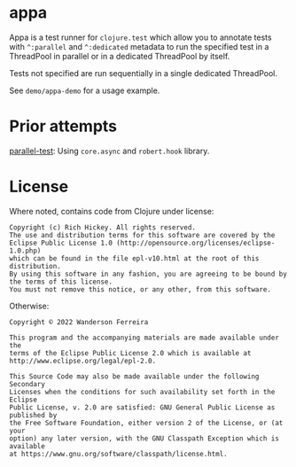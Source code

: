 # appa
Appa is a test runner for `clojure.test` which allow you to annotate tests with
`^:parallel` and `^:dedicated` metadata to run the specified test in a
ThreadPool in parallel or in a dedicated ThreadPool by itself.

Tests not specified are run sequentially in a single dedicated ThreadPool.

See `demo/appa-demo` for a usage example.


# Prior attempts

[parallel-test](https://github.com/aredington/parallel-test): Using `core.async` and `robert.hook` library.


# License

Where noted, contains code from Clojure under license:

```
Copyright (c) Rich Hickey. All rights reserved.
The use and distribution terms for this software are covered by the
Eclipse Public License 1.0 (http://opensource.org/licenses/eclipse-1.0.php)
which can be found in the file epl-v10.html at the root of this distribution.
By using this software in any fashion, you are agreeing to be bound by
the terms of this license.
You must not remove this notice, or any other, from this software.
```

Otherwise:

```
Copyright © 2022 Wanderson Ferreira

This program and the accompanying materials are made available under the
terms of the Eclipse Public License 2.0 which is available at
http://www.eclipse.org/legal/epl-2.0.

This Source Code may also be made available under the following Secondary
Licenses when the conditions for such availability set forth in the Eclipse
Public License, v. 2.0 are satisfied: GNU General Public License as published by
the Free Software Foundation, either version 2 of the License, or (at your
option) any later version, with the GNU Classpath Exception which is available
at https://www.gnu.org/software/classpath/license.html.
```


